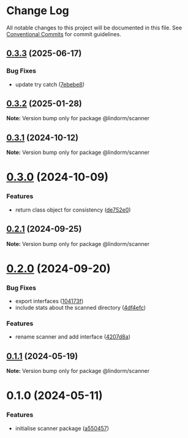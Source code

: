 # Change Log

All notable changes to this project will be documented in this file.
See [Conventional Commits](https://conventionalcommits.org) for commit guidelines.

## [0.3.3](https://github.com/lindorm-io/monorepo/compare/@lindorm/scanner@0.3.2...@lindorm/scanner@0.3.3) (2025-06-17)

### Bug Fixes

- update try catch ([7ebebe8](https://github.com/lindorm-io/monorepo/commit/7ebebe81f40851b0d1fcb05e6e6cc60b1c754a91))

## [0.3.2](https://github.com/lindorm-io/monorepo/compare/@lindorm/scanner@0.3.1...@lindorm/scanner@0.3.2) (2025-01-28)

**Note:** Version bump only for package @lindorm/scanner

## [0.3.1](https://github.com/lindorm-io/monorepo/compare/@lindorm/scanner@0.3.0...@lindorm/scanner@0.3.1) (2024-10-12)

**Note:** Version bump only for package @lindorm/scanner

# [0.3.0](https://github.com/lindorm-io/monorepo/compare/@lindorm/scanner@0.2.1...@lindorm/scanner@0.3.0) (2024-10-09)

### Features

- return class object for consistency ([de752e0](https://github.com/lindorm-io/monorepo/commit/de752e062f6bef8c059c79fabd7b6412990c2f5c))

## [0.2.1](https://github.com/lindorm-io/monorepo/compare/@lindorm/scanner@0.2.0...@lindorm/scanner@0.2.1) (2024-09-25)

**Note:** Version bump only for package @lindorm/scanner

# [0.2.0](https://github.com/lindorm-io/monorepo/compare/@lindorm/scanner@0.1.1...@lindorm/scanner@0.2.0) (2024-09-20)

### Bug Fixes

- export interfaces ([104173f](https://github.com/lindorm-io/monorepo/commit/104173f62db6ae09fb1d68fc0f0b61912fe68930))
- include stats about the scanned directory ([4df4efc](https://github.com/lindorm-io/monorepo/commit/4df4efc9e95b6e5a02ed9a10d7e3794f06bf26a6))

### Features

- rename scanner and add interface ([4207d8a](https://github.com/lindorm-io/monorepo/commit/4207d8aad9f899d0b5755002b2976a5868c6c60b))

## [0.1.1](https://github.com/lindorm-io/monorepo/compare/@lindorm/scanner@0.1.0...@lindorm/scanner@0.1.1) (2024-05-19)

**Note:** Version bump only for package @lindorm/scanner

# 0.1.0 (2024-05-11)

### Features

- initialise scanner package ([a550457](https://github.com/lindorm-io/monorepo/commit/a5504573d021ee0eddcc4d23550ac4499b21a3f3))
